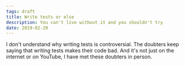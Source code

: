 ```yaml
---
tags: draft
title: Write tests or else
description: You can't live without it and you shouldn't try
date: 2019-02-20
---
```


I don't understand why writing tests is controversial. The doubters keep saying that writing tests makes their code bad. And it's not just on the internet or on YouTube, I have met these doubters in person.
